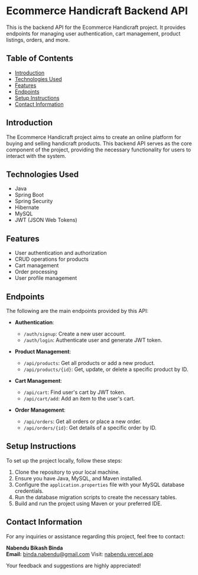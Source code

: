 # Ecommerce Handicraft Backend API

This is the backend API for the Ecommerce Handicraft project. It provides endpoints for managing user authentication, cart management, product listings, orders, and more.

## Table of Contents
- [Introduction](#introduction)
- [Technologies Used](#technologies-used)
- [Features](#features)
- [Endpoints](#endpoints)
- [Setup Instructions](#setup-instructions)
- [Contact Information](#contact-information)

## Introduction

The Ecommerce Handicraft project aims to create an online platform for buying and selling handicraft products. This backend API serves as the core component of the project, providing the necessary functionality for users to interact with the system.

## Technologies Used

- Java
- Spring Boot
- Spring Security
- Hibernate
- MySQL
- JWT (JSON Web Tokens)

## Features

- User authentication and authorization
- CRUD operations for products
- Cart management
- Order processing
- User profile management

## Endpoints

The following are the main endpoints provided by this API:

- **Authentication**:
    - `/auth/signup`: Create a new user account.
    - `/auth/login`: Authenticate user and generate JWT token.

- **Product Management**:
    - `/api/products`: Get all products or add a new product.
    - `/api/products/{id}`: Get, update, or delete a specific product by ID.

- **Cart Management**:
    - `/api/cart`: Find user's cart by JWT token.
    - `/api/cart/add`: Add an item to the user's cart.

- **Order Management**:
    - `/api/orders`: Get all orders or place a new order.
    - `/api/orders/{id}`: Get details of a specific order by ID.

## Setup Instructions

To set up the project locally, follow these steps:

1. Clone the repository to your local machine.
2. Ensure you have Java, MySQL, and Maven installed.
3. Configure the `application.properties` file with your MySQL database credentials.
4. Run the database migration scripts to create the necessary tables.
5. Build and run the project using Maven or your preferred IDE.

## Contact Information

For any inquiries or assistance regarding this project, feel free to contact:

**Nabendu Bikash Binda**  
**Email:** [binda.nabendu@gmail.com]()
Visit: [nabendu.vercel.app]()

Your feedback and suggestions are highly appreciated!
